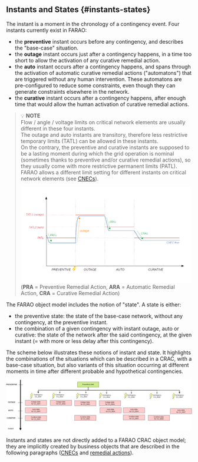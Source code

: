 ## Instants and States {#instants-states}

The instant is a moment in the chronology of a contingency event. Four instants currently exist in FARAO:
- the **preventive** instant occurs before any contingency, and describes the "base-case" situation.
- the **outage** instant occurs just after a contingency happens, in a time too short to allow the activation of any
  curative remedial action.
- the **auto** instant occurs after a contingency happens, and spans through the activation of automatic curative remedial
  actions ("automatons") that are triggered without any human intervention. These automatons are pre-configured to reduce
  some constraints, even though they can generate constraints elsewhere in the network.
- the **curative** instant occurs after a contingency happens, after enough time that would allow the human activation
  of curative remedial actions.

> 💡  **NOTE**  
> Flow / angle / voltage limits on critical network elements are usually different in these four instants.  
> The outage and auto instants are transitory, therefore less restrictive temporary limits (TATL) can be allowed in
> these instants.  
> On the contrary, the preventive and curative instants are supposed to be a lasting moment during which the grid
> operation is nominal (sometimes thanks to preventive and/or curative remedial actions), so they usually come with
> more restrictive permanent limits (PATL).  
> FARAO allows a different limit setting for different instants on critical network elements (see [CNECs](#cnecs)).
>
> ![patl-vs-tatl](/assets/img/patl-tatl.png)
> (**PRA** = Preventive Remedial Action,
> **ARA** = Automatic Remedial Action,
> **CRA** = Curative Remedial Action)

The FARAO object model includes the notion of "state". A state is either:

- the preventive state: the state of the base-case network, without any contingency, at the preventive instant.
- the combination of a given contingency with instant outage, auto or curative: the state of the network after the said
  contingency, at the given instant (= with more or less delay after this contingency).

The scheme below illustrates these notions of instant and state. It highlights the combinations of the situations which can be described in a CRAC, with a base-case situation, but also variants of this situation occurring at different moments in time after different probable and hypothetical contingencies.

![Instants & states](/assets/img/States_AUTO.png)

Instants and states are not directly added to a FARAO CRAC object model; they are implicitly created by business objects
that are described in the following paragraphs ([CNECs](#cnecs) and [remedial actions](#remedial-actions)).